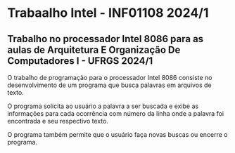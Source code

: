 # Trabaalho Intel - INF01108 2024/1
## Trabalho no processador Intel 8086 para as aulas de Arquitetura E Organização De Computadores I - UFRGS 2024/1

O trabalho de programação para o processador Intel 8086 consiste no desenvolvimento de um programa que busca palavras em arquivos de texto. 

O programa solicita ao usuário a palavra a ser buscada e exibe as informações para cada ocorrência com número da linha onde a palavra foi encontrada e seu respectivo texto.

O programa também permite que o usuário faça novas buscas ou encerre o programa.
